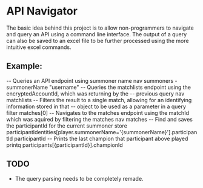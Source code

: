 # API Navigator
The basic idea behind this project is to allow non-programmers to navigate and query an API using a command line interface. The output of a query can also be saved to an excel file to be further processed using the more intuitive excel commands.

## Example:

-- Queries an API endpoint using summoner name
nav summoners -summonerName "username"
-- Queries the matchlists endpoint using the encryptedAccountId, which was returning by the
-- previous query
nav matchlists
-- Filters the result to a single match, allowing for an identifying information stored in that
-- object to be used as a parameter in a query
filter matches[0]
-- Navigates to the matches endpoint using the matchId which was aquired by filtering the matches
nav matches
-- Find and saves the participantId for the current summoner
store participantIdentities[player.summonerName=\'{summonerName}\'].participantId participantId
-- Prints the last champion that participant above played
printq participants[{participantId}].championId

## TODO
- The query parsing needs to be completely remade.
